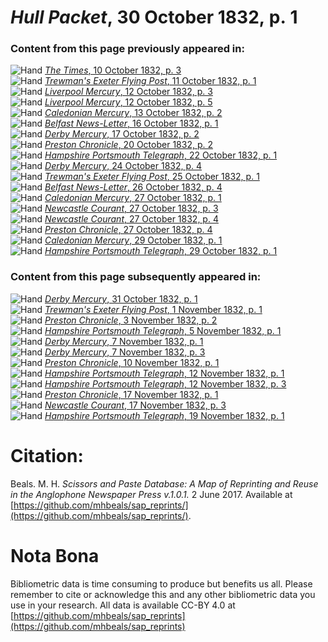 # *Hull Packet*, 30 October 1832, p. 1  
  
### Content from this page previously appeared in:  
![Hand](http://scissorsandpaste.net/wp-content/uploads/2017/06/smallhandpointer.png) [*The Times*, 10 October 1832, p. 3](https://mhbeals.github.io/sap_html/The-Times/The-Times-10-October-1832-p-3)  
![Hand](http://scissorsandpaste.net/wp-content/uploads/2017/06/smallhandpointer.png) [*Trewman's Exeter Flying Post*, 11 October 1832, p. 1](https://mhbeals.github.io/sap_html/Trewman's-Exeter-Flying-Post/Trewman's-Exeter-Flying-Post-11-October-1832-p-1)  
![Hand](http://scissorsandpaste.net/wp-content/uploads/2017/06/smallhandpointer.png) [*Liverpool Mercury*, 12 October 1832, p. 3](https://mhbeals.github.io/sap_html/Liverpool-Mercury/Liverpool-Mercury-12-October-1832-p-3)  
![Hand](http://scissorsandpaste.net/wp-content/uploads/2017/06/smallhandpointer.png) [*Liverpool Mercury*, 12 October 1832, p. 5](https://mhbeals.github.io/sap_html/Liverpool-Mercury/Liverpool-Mercury-12-October-1832-p-5)  
![Hand](http://scissorsandpaste.net/wp-content/uploads/2017/06/smallhandpointer.png) [*Caledonian Mercury*, 13 October 1832, p. 2](https://mhbeals.github.io/sap_html/Caledonian-Mercury/Caledonian-Mercury-13-October-1832-p-2)  
![Hand](http://scissorsandpaste.net/wp-content/uploads/2017/06/smallhandpointer.png) [*Belfast News-Letter*, 16 October 1832, p. 1](https://mhbeals.github.io/sap_html/Belfast-News-Letter/Belfast-News-Letter-16-October-1832-p-1)  
![Hand](http://scissorsandpaste.net/wp-content/uploads/2017/06/smallhandpointer.png) [*Derby Mercury*, 17 October 1832, p. 2](https://mhbeals.github.io/sap_html/Derby-Mercury/Derby-Mercury-17-October-1832-p-2)  
![Hand](http://scissorsandpaste.net/wp-content/uploads/2017/06/smallhandpointer.png) [*Preston Chronicle*, 20 October 1832, p. 2](https://mhbeals.github.io/sap_html/Preston-Chronicle/Preston-Chronicle-20-October-1832-p-2)  
![Hand](http://scissorsandpaste.net/wp-content/uploads/2017/06/smallhandpointer.png) [*Hampshire Portsmouth Telegraph*, 22 October 1832, p. 1](https://mhbeals.github.io/sap_html/Hampshire-Portsmouth-Telegraph/Hampshire-Portsmouth-Telegraph-22-October-1832-p-1)  
![Hand](http://scissorsandpaste.net/wp-content/uploads/2017/06/smallhandpointer.png) [*Derby Mercury*, 24 October 1832, p. 4](https://mhbeals.github.io/sap_html/Derby-Mercury/Derby-Mercury-24-October-1832-p-4)  
![Hand](http://scissorsandpaste.net/wp-content/uploads/2017/06/smallhandpointer.png) [*Trewman's Exeter Flying Post*, 25 October 1832, p. 1](https://mhbeals.github.io/sap_html/Trewman's-Exeter-Flying-Post/Trewman's-Exeter-Flying-Post-25-October-1832-p-1)  
![Hand](http://scissorsandpaste.net/wp-content/uploads/2017/06/smallhandpointer.png) [*Belfast News-Letter*, 26 October 1832, p. 4](https://mhbeals.github.io/sap_html/Belfast-News-Letter/Belfast-News-Letter-26-October-1832-p-4)  
![Hand](http://scissorsandpaste.net/wp-content/uploads/2017/06/smallhandpointer.png) [*Caledonian Mercury*, 27 October 1832, p. 1](https://mhbeals.github.io/sap_html/Caledonian-Mercury/Caledonian-Mercury-27-October-1832-p-1)  
![Hand](http://scissorsandpaste.net/wp-content/uploads/2017/06/smallhandpointer.png) [*Newcastle Courant*, 27 October 1832, p. 3](https://mhbeals.github.io/sap_html/Newcastle-Courant/Newcastle-Courant-27-October-1832-p-3)  
![Hand](http://scissorsandpaste.net/wp-content/uploads/2017/06/smallhandpointer.png) [*Newcastle Courant*, 27 October 1832, p. 4](https://mhbeals.github.io/sap_html/Newcastle-Courant/Newcastle-Courant-27-October-1832-p-4)  
![Hand](http://scissorsandpaste.net/wp-content/uploads/2017/06/smallhandpointer.png) [*Preston Chronicle*, 27 October 1832, p. 4](https://mhbeals.github.io/sap_html/Preston-Chronicle/Preston-Chronicle-27-October-1832-p-4)  
![Hand](http://scissorsandpaste.net/wp-content/uploads/2017/06/smallhandpointer.png) [*Caledonian Mercury*, 29 October 1832, p. 1](https://mhbeals.github.io/sap_html/Caledonian-Mercury/Caledonian-Mercury-29-October-1832-p-1)  
![Hand](http://scissorsandpaste.net/wp-content/uploads/2017/06/smallhandpointer.png) [*Hampshire Portsmouth Telegraph*, 29 October 1832, p. 1](https://mhbeals.github.io/sap_html/Hampshire-Portsmouth-Telegraph/Hampshire-Portsmouth-Telegraph-29-October-1832-p-1)  
  
### Content from this page subsequently appeared in:  
![Hand](http://scissorsandpaste.net/wp-content/uploads/2017/06/smallhandpointer.png) [*Derby Mercury*, 31 October 1832, p. 1](https://mhbeals.github.io/sap_html/Derby-Mercury/Derby-Mercury-31-October-1832-p-1)  
![Hand](http://scissorsandpaste.net/wp-content/uploads/2017/06/smallhandpointer.png) [*Trewman's Exeter Flying Post*, 1 November 1832, p. 1](https://mhbeals.github.io/sap_html/Trewman's-Exeter-Flying-Post/Trewman's-Exeter-Flying-Post-1-November-1832-p-1)  
![Hand](http://scissorsandpaste.net/wp-content/uploads/2017/06/smallhandpointer.png) [*Preston Chronicle*, 3 November 1832, p. 2](https://mhbeals.github.io/sap_html/Preston-Chronicle/Preston-Chronicle-3-November-1832-p-2)  
![Hand](http://scissorsandpaste.net/wp-content/uploads/2017/06/smallhandpointer.png) [*Hampshire Portsmouth Telegraph*, 5 November 1832, p. 1](https://mhbeals.github.io/sap_html/Hampshire-Portsmouth-Telegraph/Hampshire-Portsmouth-Telegraph-5-November-1832-p-1)  
![Hand](http://scissorsandpaste.net/wp-content/uploads/2017/06/smallhandpointer.png) [*Derby Mercury*, 7 November 1832, p. 1](https://mhbeals.github.io/sap_html/Derby-Mercury/Derby-Mercury-7-November-1832-p-1)  
![Hand](http://scissorsandpaste.net/wp-content/uploads/2017/06/smallhandpointer.png) [*Derby Mercury*, 7 November 1832, p. 3](https://mhbeals.github.io/sap_html/Derby-Mercury/Derby-Mercury-7-November-1832-p-3)  
![Hand](http://scissorsandpaste.net/wp-content/uploads/2017/06/smallhandpointer.png) [*Preston Chronicle*, 10 November 1832, p. 1](https://mhbeals.github.io/sap_html/Preston-Chronicle/Preston-Chronicle-10-November-1832-p-1)  
![Hand](http://scissorsandpaste.net/wp-content/uploads/2017/06/smallhandpointer.png) [*Hampshire Portsmouth Telegraph*, 12 November 1832, p. 1](https://mhbeals.github.io/sap_html/Hampshire-Portsmouth-Telegraph/Hampshire-Portsmouth-Telegraph-12-November-1832-p-1)  
![Hand](http://scissorsandpaste.net/wp-content/uploads/2017/06/smallhandpointer.png) [*Hampshire Portsmouth Telegraph*, 12 November 1832, p. 3](https://mhbeals.github.io/sap_html/Hampshire-Portsmouth-Telegraph/Hampshire-Portsmouth-Telegraph-12-November-1832-p-3)  
![Hand](http://scissorsandpaste.net/wp-content/uploads/2017/06/smallhandpointer.png) [*Preston Chronicle*, 17 November 1832, p. 1](https://mhbeals.github.io/sap_html/Preston-Chronicle/Preston-Chronicle-17-November-1832-p-1)  
![Hand](http://scissorsandpaste.net/wp-content/uploads/2017/06/smallhandpointer.png) [*Newcastle Courant*, 17 November 1832, p. 3](https://mhbeals.github.io/sap_html/Newcastle-Courant/Newcastle-Courant-17-November-1832-p-3)  
![Hand](http://scissorsandpaste.net/wp-content/uploads/2017/06/smallhandpointer.png) [*Hampshire Portsmouth Telegraph*, 19 November 1832, p. 1](https://mhbeals.github.io/sap_html/Hampshire-Portsmouth-Telegraph/Hampshire-Portsmouth-Telegraph-19-November-1832-p-1)  


# Citation: 

Beals. M. H. *Scissors and Paste Database: A Map of Reprinting and Reuse in the Anglophone Newspaper Press v.1.0.1.* 2 June 2017. Available at [https://github.com/mhbeals/sap_reprints/](https://github.com/mhbeals/sap_reprints/). 

# Nota Bona

Bibliometric data is time consuming to produce but benefits us all. Please remember to cite or acknowledge this and any other bibliometric data you use in your research. All data is available CC-BY 4.0 at [https://github.com/mhbeals/sap_reprints](https://github.com/mhbeals/sap_reprints)
